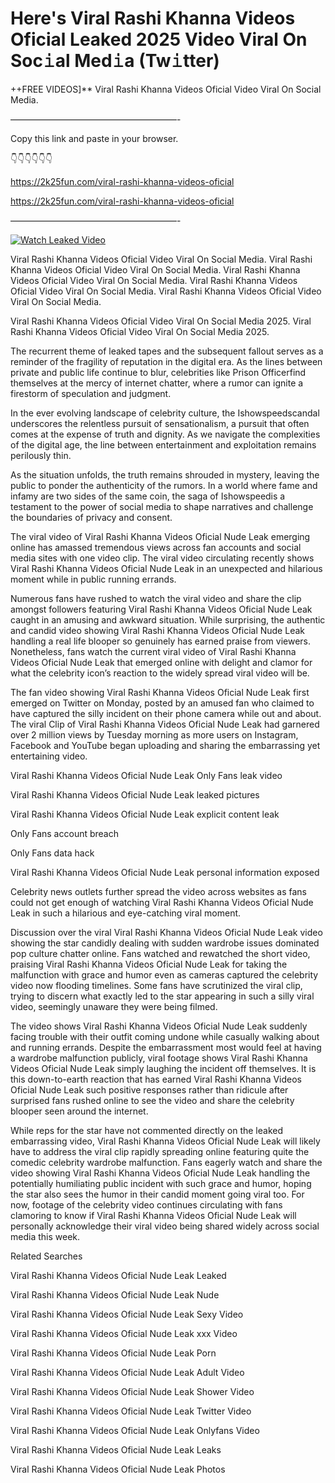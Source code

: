 # Here's ️Viral Rashi Khanna Videos Oficial Leaked 2025 Video Viral On Soc𝚒al Med𝚒a (Tw𝚒tter)

++FREE VIDEOS]** ️Viral Rashi Khanna Videos Oficial Video Viral On Social Media.

———————————————————-

Copy this link and paste in your browser.

👇👇👇👇👇👇

https://2k25fun.com/️viral-rashi-khanna-videos-oficial

https://2k25fun.com/️viral-rashi-khanna-videos-oficial

———————————————————-

[![Watch Leaked Video](https://miro.medium.com/v2/resize:fit:828/format:webp/1*cilzJN44JGOrTw9NJCrNHA.gif "Watch Leaked Video")](https://2k25fun.com/️viral-rashi-khanna-videos-oficial)

️Viral Rashi Khanna Videos Oficial Video Viral On Social Media. ️Viral Rashi Khanna Videos Oficial Video Viral On Social Media. ️Viral Rashi Khanna Videos Oficial Video Viral On Social Media. ️Viral Rashi Khanna Videos Oficial Video Viral On Social Media. ️Viral Rashi Khanna Videos Oficial Video Viral On Social Media.

️Viral Rashi Khanna Videos Oficial Video Viral On Social Media 2025. ️Viral Rashi Khanna Videos Oficial Video Viral On Social Media 2025.

The recurrent theme of leaked tapes and the subsequent fallout serves as a reminder of the fragility of reputation in the digital era. As the lines between private and public life continue to blur, celebrities like Prison Officerfind themselves at the mercy of internet chatter, where a rumor can ignite a firestorm of speculation and judgment.

In the ever evolving landscape of celebrity culture, the Ishowspeedscandal underscores the relentless pursuit of sensationalism, a pursuit that often comes at the expense of truth and dignity. As we navigate the complexities of the digital age, the line between entertainment and exploitation remains perilously thin.

As the situation unfolds, the truth remains shrouded in mystery, leaving the public to ponder the authenticity of the rumors. In a world where fame and infamy are two sides of the same coin, the saga of Ishowspeedis a testament to the power of social media to shape narratives and challenge the boundaries of privacy and consent.

The viral video of ️Viral Rashi Khanna Videos Oficial Nude Leak emerging online has amassed tremendous views across fan accounts and social media sites with one video clip. The viral video circulating recently shows ️Viral Rashi Khanna Videos Oficial Nude Leak in an unexpected and hilarious moment while in public running errands.

Numerous fans have rushed to watch the viral video and share the clip amongst followers featuring ️Viral Rashi Khanna Videos Oficial Nude Leak caught in an amusing and awkward situation. While surprising, the authentic and candid video showing ️Viral Rashi Khanna Videos Oficial Nude Leak handling a real life blooper so genuinely has earned praise from viewers. Nonetheless, fans watch the current viral video of ️Viral Rashi Khanna Videos Oficial Nude Leak that emerged online with delight and clamor for what the celebrity icon’s reaction to the widely spread viral video will be.

The fan video showing ️Viral Rashi Khanna Videos Oficial Nude Leak first emerged on Twitter on Monday, posted by an amused fan who claimed to have captured the silly incident on their phone camera while out and about. The viral Clip of ️Viral Rashi Khanna Videos Oficial Nude Leak had garnered over 2 million views by Tuesday morning as more users on Instagram, Facebook and YouTube began uploading and sharing the embarrassing yet entertaining video.

️Viral Rashi Khanna Videos Oficial Nude Leak Only Fans leak video

️Viral Rashi Khanna Videos Oficial Nude Leak leaked pictures

️Viral Rashi Khanna Videos Oficial Nude Leak explicit content leak

Only Fans account breach

Only Fans data hack

️Viral Rashi Khanna Videos Oficial Nude Leak personal information exposed

Celebrity news outlets further spread the video across websites as fans could not get enough of watching ️Viral Rashi Khanna Videos Oficial Nude Leak in such a hilarious and eye-catching viral moment.

Discussion over the viral ️Viral Rashi Khanna Videos Oficial Nude Leak video showing the star candidly dealing with sudden wardrobe issues dominated pop culture chatter online. Fans watched and rewatched the short video, praising ️Viral Rashi Khanna Videos Oficial Nude Leak for taking the malfunction with grace and humor even as cameras captured the celebrity video now flooding timelines. Some fans have scrutinized the viral clip, trying to discern what exactly led to the star appearing in such a silly viral video, seemingly unaware they were being filmed.

The video shows ️Viral Rashi Khanna Videos Oficial Nude Leak suddenly facing trouble with their outfit coming undone while casually walking about and running errands. Despite the embarrassment most would feel at having a wardrobe malfunction publicly, viral footage shows ️Viral Rashi Khanna Videos Oficial Nude Leak simply laughing the incident off themselves. It is this down-to-earth reaction that has earned ️Viral Rashi Khanna Videos Oficial Nude Leak such positive responses rather than ridicule after surprised fans rushed online to see the video and share the celebrity blooper seen around the internet.

While reps for the star have not commented directly on the leaked embarrassing video, ️Viral Rashi Khanna Videos Oficial Nude Leak will likely have to address the viral clip rapidly spreading online featuring quite the comedic celebrity wardrobe malfunction. Fans eagerly watch and share the video showing ️Viral Rashi Khanna Videos Oficial Nude Leak handling the potentially humiliating public incident with such grace and humor, hoping the star also sees the humor in their candid moment going viral too. For now, footage of the celebrity video continues circulating with fans clamoring to know if ️Viral Rashi Khanna Videos Oficial Nude Leak will personally acknowledge their viral video being shared widely across social media this week.

Related Searches

️Viral Rashi Khanna Videos Oficial Nude Leak Leaked

️Viral Rashi Khanna Videos Oficial Nude Leak Nude

️Viral Rashi Khanna Videos Oficial Nude Leak Sexy Video

️Viral Rashi Khanna Videos Oficial Nude Leak xxx Video

️Viral Rashi Khanna Videos Oficial Nude Leak Porn

️Viral Rashi Khanna Videos Oficial Nude Leak Adult Video

️Viral Rashi Khanna Videos Oficial Nude Leak Shower Video

️Viral Rashi Khanna Videos Oficial Nude Leak Twitter Video

️Viral Rashi Khanna Videos Oficial Nude Leak Onlyfans Video

️Viral Rashi Khanna Videos Oficial Nude Leak Leaks

️Viral Rashi Khanna Videos Oficial Nude Leak Photos